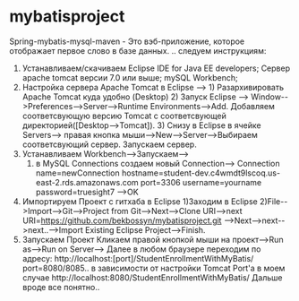 # mybatisproject
Spring-mybatis-mysql-maven - Это вэб-приложение, которое отображает первое слово в базе данных.
.. следуем инструкциям:
1. Устанавливаем/скачиваем Eclipse IDE for Java EE developers; Сервер apache tomcat версии 7.0 или выше; mySQL Workbench;
2. Настройка сервера Apache Tomcat в Eclipse
  --> 1) Разархивировать Apache Tomcat куда удобно (Desktop)
      2) Запуск Eclipse
        --> Window-->Preferences-->Server-->Runtime Environments-->Add. Добавляем соответсвующую версию Tomcat с соответсвующей директорией([Desktop-->Tomcat]).
      3) Снизу в Eclipse в ячейке Servers--> правая кнопка мыши-->New-->Server-->Выбираем соответсвующий сервер. Запускаем сервер.
3. Устанавливаем Workbench-->Запускаем-->
      1) в MySQL Connections создаем новый Connection-->
      Connection name=newConnection
      hostname=student-dev.c4wmdt9lscoq.us-east-2.rds.amazonaws.com
      port=3306
      username=yourname
      password=truesight7
      -->OK
4. Импортируем Проект с гитхаба в Eclipse
      1)Заходим в Eclipse
      2)File-->Import-->Git-->Project from Git-->Next-->Clone URI-->next
      URI=https://github.com/bekbossyn/mybatisproject.git
      -->Next-->next-->next..-->Import Existing Eclipse Project-->Finish.
5. Запускаем Проект
      Кликаем правой кнопкой мыши на проект-->Run as-->Run on Server-->
      Далее в любом браузере переходим по адресу:
      http://localhost:[port]/StudentEnrollmentWithMyBatis/
      port=8080/8085.. в зависимости от настройки Tomcat Port'а
      в моем случае http://localhost:8080/StudentEnrollmentWithMyBatis/
      Дальше вроде все понятно..
